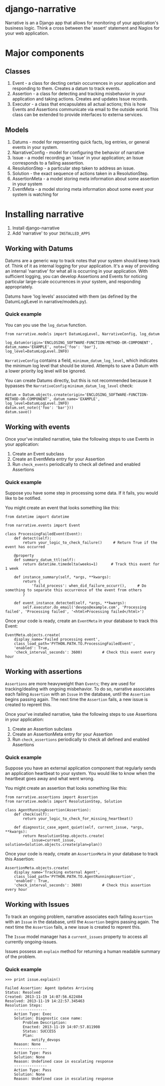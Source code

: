 django-narrative
================

Narrative is an a Django app that allows for monitoring of your application's business logic.  Think a cross between the 'assert' statement and Nagios for your web application.

# Major components #


## Classes ##

1. Event - a class for decting certain occurrences in your application and responding to them.  Creates a datum to track events.
2. Assertion - a class for detecting and tracking misbehavior in your application and taking actions.  Creates and updates Issue records.
3. Executor - a class that encapsulates all actual actions; this is how Events and Assertions communicate via email to the outside world.  This class
can be extended to provide interfaces to externa services.


## Models ##

1. Datums - model for representing quick facts, log entries, or general events in your system.
2. NarrativeConfig - model for configuring the behavior of narrative
3. Issue - a model recording an 'issue' in your application; an Issue corresponds to a failing aassertion.
4. ResolutionStep - a particular step taken to address an issue.
5. Solution - the exact sequence of actions taken in a ResolutionStep.
6. AssertionMeta - a model storing meta information about some assertion in your system
7. EventMeta - a model storing meta information about some event your system is watching for


# Installing narrative #

1) Install django-narrative
2) Add 'narrative' to your `INSTALLED_APPS`


## Working with Datums ##

Datums are a generic way to track notes that your system should keep track of.  Think of it as internal logging for your application.  It's a way of providing an internal 'narrative'
for what all is occurring in your application.  With sufficient logging, you can develop Assertions and Events for noticing particular large-scale occurrences in your system, and
responding appropriately.

Datums have 'log levels' associated with them (as defined by the DatumLoglLevel in narrative/models.py).


### Quick example ###

You can you use the `log_datum` function.

    from narrative.models import DatumLogLevel, NarrativeConfig, log_datum

    log_datum(origin='ENCLOSING_SOFTWARE-FUNCTION-METHOD-OR-COMPONENT', datum_name='EXAMPLE', note={'foo': 'bar'}, log_level=DatumLogLevel.INFO)

`NarrativeConfig` contains a field, `minimum_datum_log_level`, which indicates the minimum log level that should be stored.  Attempts to save a Datum with a lower priority log level will
be ignored.

You can create Datums directly, but this is not recommended because it bypasses the `NarrativeConfig` `minimum_datum_log_level` check:

    datum = Datum.objects.create(origin='ENCLOSING_SOFTWARE-FUNCTION-METHOD-OR-COMPONENT', datum_name='EXAMPLE', log_level=DatumLogLevel.INFO)
    datum.set_note({'foo': 'bar'}))
    datum.save()


## Working with events ##

Once your've installed narrative, take the following steps to use Events in your application:
1) Create an Event subclass
2) Create an EventMeta entry for your Assertion
3) Run `check_events` periodically to check all defined and enabled Assertions


### Quick example ###

Suppose you have some step in processing some data.  If it fails, you would like to be notified.

You might create an event that looks something like this:

    from datetime import datetime

    from narrative.events import Event

    class ProcessingFailedEvent(Event):
        def detect(self):
            return your_logic_to_check_failure()     # Return True if the event has occurred

        @property
        def summary_datum_ttl(self):
            return datetime.timedelta(weeks=1)      # Track this event for 1 week

        def instance_summary(self, *args, **kwargs):
            return {
                'faild_process': when_did_failure_occurr(),     # Do something to separate this occurrence of the event from others
            }

        def event_instance_detected(self, *args, **kwargs):
            self.executor.do_email('devops@example.com', 'Processing failed', 'Processing failed', '<html>Processing failed</html>')

Once your code is ready, create an `EventMeta` in your database to track this Event:

    EventMeta.objects.create(
        display_name='Failed processing event',
        class_load_path='PYTHON.PATH.TO.ProcessingFailedEvent',
        'enabled': True,
        'check_interval_seconds': 3600)         # Check this event every hour


## Working with assertions ##

`Assertions` are more heavyweight than `Events`; they are used for tracking/dealing with ongoing misbehavior.  To do so, narrative associates
each failing `Assertion` with an `Issue` in the database, until the `Assertion` begins passing again.  The next time the `Assertion` fails, a new
issue is created to reprent this.

Once your've installed narrative, take the following steps to use Assertions in your application:
1) Create an Assertion subclass
2) Create an AssertionMeta entry for your Assertion
3) Run `check_assertions` periodically to check all defined and enabled Assertions


### Quick example ###

Suppose you have an external application component that regularly sends an application heartbeat to your system.  You would like to know when the heartbeat goes away and what went wrong.

You might create an assertion that looks something like this:

    from narrative.assertions import Assertion
    from narrative.models import ResolutionStep, Solution

    class AgentRunningAssertion(Assertion):
        def check(self):
            return your_logic_to_check_for_missing_heartbeat()

        def diagnostic_case_agent_quiet(self, current_issue, *args, **kwargs):
            return ResolutionStep.objects.create(
                issue=current_issue, solution=Solution.objects.create(plan=plan))

Once your code is ready, create an `AssertionMeta` in your database to track this Assertion:

    AssertionMeta.objects.create(
        display_name='Tracking external Agent',
        class_load_path='PYTHON.PATH.TO.AgentRunningAssertion',
        'enabled': True,
        'check_interval_seconds': 3600)         # Check this assertion every hour


## Working with Issues ##

To track an ongoing problem, narrative associates each failing `Assertion` with an `Issue` in the database, until the `Assertion` begins passing again.
The next time the `Assertion` fails, a new issue is created to reprent this.

The `Issue` model manager has a `current_issues` property to access all currently ongoing-issues.

Issues possess an `explain` method for returning a human readable summary of the problem.


### Quick example ###

    >>> print issue.explain()

    Failed Assertion: Agent Updates Arriving
    Status: Resolved
    Created: 2013-11-19 14:07:56.622484
    Resolved: 2013-11-19 14:22:57.345463
    Resolution Steps:
        ---------------
        Action Type: Exec
        Solution: Diagnostic case name:
            Problem Description:
            Enacted: 2013-11-19 14:07:57.811908
            Status: SUCCESS
            Plan:
                notify_devops
        Reason: None
        ---------------
        Action Type: Pass
        Solution: None
        Reason: Undefined case in escalating response
        ---------------
        Action Type: Pass
        Solution: None
        Reason: Undefined case in escalating response
